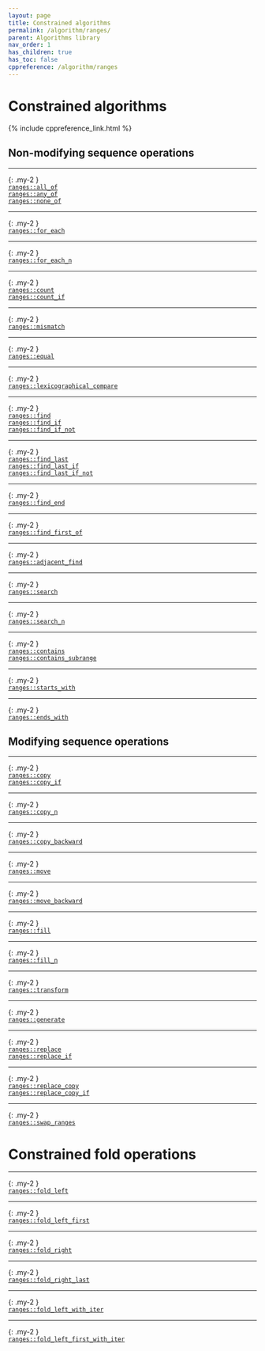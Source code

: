 ```yaml
---
layout: page
title: Constrained algorithms
permalink: /algorithm/ranges/
parent: Algorithms library
nav_order: 1
has_children: true
has_toc: false
cppreference: /algorithm/ranges
---
```


<style>
.main-content { line-height: 1.0; }
p {
    padding: 0px;
    margin: 0px;
}
</style>

# Constrained algorithms

{% include cppreference_link.html %}

## <a id="nonmodifyingsequence"></a> Non-modifying sequence operations

---
{: .my-2 }

[`ranges::all_of`](all_any_none_of.md)

[`ranges::any_of`](all_any_none_of.md)

[`ranges::none_of`](all_any_none_of.md)

---
{: .my-2 }

[`ranges::for_each`](for_each.md)

---
{: .my-2 }

[`ranges::for_each_n`](for_each_n.md)

---
{: .my-2 }

[`ranges::count`](count.md)

[`ranges::count_if`](count.md)

---
{: .my-2 }

[`ranges::mismatch`](mismatch.md)

---
{: .my-2 }

[`ranges::equal`](equal.md)

---
{: .my-2 }

[`ranges::lexicographical_compare`](lexicographical_compare.md)

---
{: .my-2 }

[`ranges::find`](find.md)

[`ranges::find_if`](find.md)

[`ranges::find_if_not`](find.md)

---
{: .my-2 }

[`ranges::find_last`](find_last.md)

[`ranges::find_last_if`](find_last.md)

[`ranges::find_last_if_not`](find_last.md)

---
{: .my-2 }

[`ranges::find_end`](find_end.md)

---
{: .my-2 }

[`ranges::find_first_of`](find_first_of.md)

---
{: .my-2 }

[`ranges::adjacent_find`](adjacent_find.md)

---
{: .my-2 }

[`ranges::search`](search.md)

---
{: .my-2 }

[`ranges::search_n`](search_n.md)

---
{: .my-2 }

[`ranges::contains`](contains.md)

[`ranges::contains_subrange`](contains.md)

---
{: .my-2 }

[`ranges::starts_with`](starts_with.md)

---
{: .my-2 }

[`ranges::ends_with`](ends_with.md)

## <a id="modifyingsequence"></a> Modifying sequence operations

---
{: .my-2 }

[`ranges::copy`](copy.md)

[`ranges::copy_if`](copy.md)

---
{: .my-2 }

[`ranges::copy_n`](copy_n.md)

---
{: .my-2 }

[`ranges::copy_backward`](copy_backward.md)

---
{: .my-2 }

[`ranges::move`](move.md)

---
{: .my-2 }

[`ranges::move_backward`](move_backward.md)

---
{: .my-2 }

[`ranges::fill`](fill.md)

---
{: .my-2 }

[`ranges::fill_n`](fill_n.md)

---
{: .my-2 }

[`ranges::transform`](transform.md)

---
{: .my-2 }

[`ranges::generate`](generate.md)

---
{: .my-2 }

[`ranges::replace`](replace.md)

[`ranges::replace_if`](replace.md)

---
{: .my-2 }

[`ranges::replace_copy`](replace_copy.md)

[`ranges::replace_copy_if`](replace_copy.md)

---
{: .my-2 }

[`ranges::swap_ranges`](swap_ranges.md)

# Constrained fold operations

---
{: .my-2 }

[`ranges::fold_left`](fold_left.md)

---
{: .my-2 }

[`ranges::fold_left_first`](fold_left_first.md)

---
{: .my-2 }

[`ranges::fold_right`](fold_right.md)

---
{: .my-2 }

[`ranges::fold_right_last`](fold_right_last.md)

---
{: .my-2 }

[`ranges::fold_left_with_iter`](fold_left_with_iter.md)

---
{: .my-2 }

[`ranges::fold_left_first_with_iter`](fold_left_first_with_iter.md)
